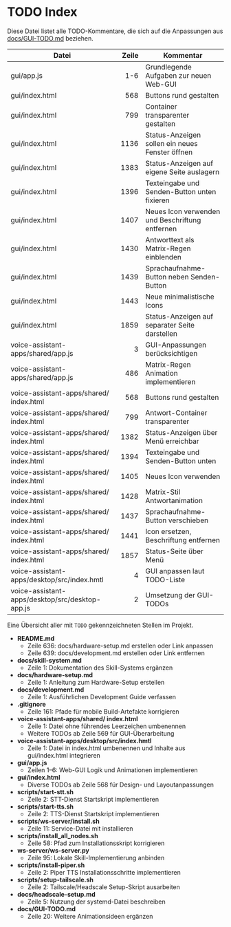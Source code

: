 # TODO Index

Diese Datei listet alle TODO-Kommentare, die sich auf die Anpassungen aus [docs/GUI-TODO.md](docs/GUI-TODO.md) beziehen.

| Datei | Zeile | Kommentar |
|-------|------:|-----------|
| gui/app.js | 1-6 | Grundlegende Aufgaben zur neuen Web-GUI |
| gui/index.html | 568 | Buttons rund gestalten |
| gui/index.html | 799 | Container transparenter gestalten |
| gui/index.html | 1136 | Status-Anzeigen sollen ein neues Fenster öffnen |
| gui/index.html | 1383 | Status-Anzeigen auf eigene Seite auslagern |
| gui/index.html | 1396 | Texteingabe und Senden-Button unten fixieren |
| gui/index.html | 1407 | Neues Icon verwenden und Beschriftung entfernen |
| gui/index.html | 1430 | Antworttext als Matrix-Regen einblenden |
| gui/index.html | 1439 | Sprachaufnahme-Button neben Senden-Button |
| gui/index.html | 1443 | Neue minimalistische Icons |
| gui/index.html | 1859 | Status-Anzeigen auf separater Seite darstellen |
| voice-assistant-apps/shared/app.js | 3 | GUI-Anpassungen berücksichtigen |
| voice-assistant-apps/shared/app.js | 486 | Matrix-Regen Animation implementieren |
| voice-assistant-apps/shared/ index.html | 568 | Buttons rund gestalten |
| voice-assistant-apps/shared/ index.html | 799 | Antwort-Container transparenter |
| voice-assistant-apps/shared/ index.html | 1382 | Status-Anzeigen über Menü erreichbar |
| voice-assistant-apps/shared/ index.html | 1394 | Texteingabe und Senden-Button unten |
| voice-assistant-apps/shared/ index.html | 1405 | Neues Icon verwenden |
| voice-assistant-apps/shared/ index.html | 1428 | Matrix-Stil Antwortanimation |
| voice-assistant-apps/shared/ index.html | 1437 | Sprachaufnahme-Button verschieben |
| voice-assistant-apps/shared/ index.html | 1441 | Icon ersetzen, Beschriftung entfernen |
| voice-assistant-apps/shared/ index.html | 1857 | Status-Seite über Menü |
| voice-assistant-apps/desktop/src/index.hmtl | 4 | GUI anpassen laut TODO-Liste |
| voice-assistant-apps/desktop/src/desktop-app.js | 2 | Umsetzung der GUI-TODOs |

Eine Übersicht aller mit `TODO` gekennzeichneten Stellen im Projekt.

- **README.md**
  - Zeile 636: docs/hardware-setup.md erstellen oder Link anpassen
  - Zeile 639: docs/development.md erstellen oder Link entfernen
- **docs/skill-system.md**
  - Zeile 1: Dokumentation des Skill-Systems ergänzen
- **docs/hardware-setup.md**
  - Zeile 1: Anleitung zum Hardware-Setup erstellen
- **docs/development.md**
  - Zeile 1: Ausführlichen Development Guide verfassen
- **.gitignore**
  - Zeile 161: Pfade für mobile Build-Artefakte korrigieren
- **voice-assistant-apps/shared/ index.html**
  - Zeile 1: Datei ohne führendes Leerzeichen umbenennen
  - Weitere TODOs ab Zeile 569 für GUI-Überarbeitung
- **voice-assistant-apps/desktop/src/index.hmtl**
  - Zeile 1: Datei in index.html umbenennen und Inhalte aus gui/index.html integrieren
- **gui/app.js**
  - Zeilen 1–6: Web-GUI Logik und Animationen implementieren
- **gui/index.html**
  - Diverse TODOs ab Zeile 568 für Design- und Layoutanpassungen
- **scripts/start-stt.sh**
  - Zeile 2: STT-Dienst Startskript implementieren
- **scripts/start-tts.sh**
  - Zeile 2: TTS-Dienst Startskript implementieren
- **scripts/ws-server/install.sh**
  - Zeile 11: Service-Datei mit installieren
- **scripts/install_all_nodes.sh**
  - Zeile 58: Pfad zum Installationsskript korrigieren
- **ws-server/ws-server.py**
  - Zeile 95: Lokale Skill-Implementierung anbinden
- **scripts/install-piper.sh**
  - Zeile 2: Piper TTS Installationsschritte implementieren
- **scripts/setup-tailscale.sh**
  - Zeile 2: Tailscale/Headscale Setup-Skript ausarbeiten
- **docs/headscale-setup.md**
  - Zeile 5: Nutzung der systemd-Datei beschreiben
- **docs/GUI-TODO.md**
  - Zeile 20: Weitere Animationsideen ergänzen
